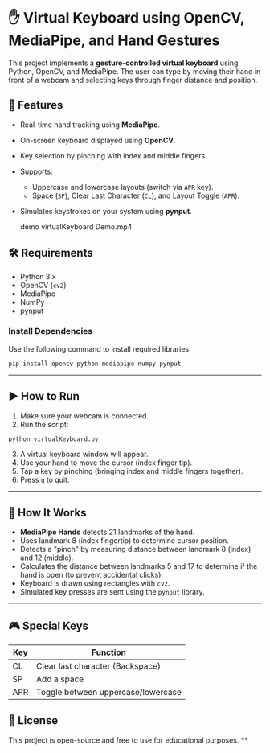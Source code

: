 # ✋ Virtual Keyboard using OpenCV, MediaPipe, and Hand Gestures

This project implements a **gesture-controlled virtual keyboard** using Python, OpenCV, and MediaPipe.
The user can type by moving their hand in front of a webcam and selecting keys through finger distance and position.

## 📌 Features

* Real-time hand tracking using **MediaPipe**.
* On-screen keyboard displayed using **OpenCV**.
* Key selection by pinching with index and middle fingers.
* Supports:
  * Uppercase and lowercase layouts (switch via `APR` key).
  * Space (`SP`), Clear Last Character (`CL`), and Layout Toggle (`APR`).
* Simulates keystrokes on your system using **pynput**.

  demo virtualKeyboard Demo.mp4

## 🛠️ Requirements
* Python 3.x
* OpenCV (`cv2`)
* MediaPipe
* NumPy
* pynput

### Install Dependencies

Use the following command to install required libraries:

```bash
pip install opencv-python mediapipe numpy pynput
```

---

## ▶️ How to Run

1. Make sure your webcam is connected.
2. Run the script:

```bash
python virtualKeyboard.py
```

3. A virtual keyboard window will appear.
4. Use your hand to move the cursor (index finger tip).
5. Tap a key by pinching (bringing index and middle fingers together).
6. Press `q` to quit.

---

## 🧠 How It Works

* **MediaPipe Hands** detects 21 landmarks of the hand.
* Uses landmark 8 (index fingertip) to determine cursor position.
* Detects a "pinch" by measuring distance between landmark 8 (index) and 12 (middle).
* Calculates the distance between landmarks 5 and 17 to determine if the hand is open (to prevent accidental clicks).
* Keyboard is drawn using rectangles with `cv2`.
* Simulated key presses are sent using the `pynput` library.

---

## 🎮 Special Keys

| Key | Function                           |
| --- | ---------------------------------- |
| CL  | Clear last character (Backspace)   |
| SP  | Add a space                        |
| APR | Toggle between uppercase/lowercase |

## 📃 License

This project is open-source and free to use for educational purposes.
**
